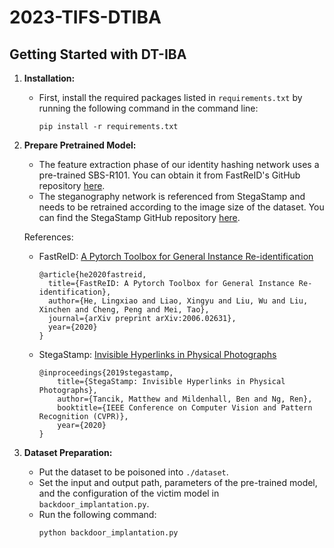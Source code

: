 # 2023-TIFS-DTIBA
## Getting Started with DT-IBA

1. **Installation:**
   - First, install the required packages listed in `requirements.txt` by running the following command in the command line:
     ```
     pip install -r requirements.txt
     ```

2. **Prepare Pretrained Model:**
   - The feature extraction phase of our identity hashing network uses a pre-trained SBS-R101. You can obtain it from FastReID's GitHub repository [here](https://github.com/JDAI-CV/fast-reid/).
   - The steganography network is referenced from StegaStamp and needs to be retrained according to the image size of the dataset. You can find the StegaStamp GitHub repository [here](https://github.com/tancik/StegaStamp/).
   
   References:
   - FastReID: [A Pytorch Toolbox for General Instance Re-identification](https://arxiv.org/abs/2006.02631)
     ```
     @article{he2020fastreid,
       title={FastReID: A Pytorch Toolbox for General Instance Re-identification},
       author={He, Lingxiao and Liao, Xingyu and Liu, Wu and Liu, Xinchen and Cheng, Peng and Mei, Tao},
       journal={arXiv preprint arXiv:2006.02631},
       year={2020}
     }
     ```
   - StegaStamp: [Invisible Hyperlinks in Physical Photographs](https://arxiv.org/abs/1912.11099)
     ```
     @inproceedings{2019stegastamp,
         title={StegaStamp: Invisible Hyperlinks in Physical Photographs},
         author={Tancik, Matthew and Mildenhall, Ben and Ng, Ren},
         booktitle={IEEE Conference on Computer Vision and Pattern Recognition (CVPR)},
         year={2020}
     }
     ```

3. **Dataset Preparation:**
   - Put the dataset to be poisoned into `./dataset`.
   - Set the input and output path, parameters of the pre-trained model, and the configuration of the victim model in `backdoor_implantation.py`.
   - Run the following command:
     ```
     python backdoor_implantation.py
     ```

